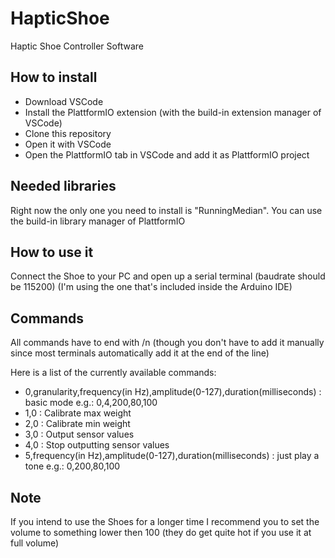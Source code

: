 # HapticShoe
Haptic Shoe Controller Software

## How to install
* Download VSCode
* Install the PlattformIO extension (with the build-in extension manager of VSCode)
* Clone this repository
* Open it with VSCode
* Open the PlattformIO tab in VSCode and add it as PlattformIO project


## Needed libraries
Right now the only one you need to install is "RunningMedian". You can use the build-in library manager of PlattformIO


## How to use it
Connect the Shoe to your PC and open up a serial terminal (baudrate should be 115200) (I'm using the one that's included inside the Arduino IDE)

## Commands
All commands have to end with /n (though you don't have to add it manually since most terminals automatically add it at the end of the line)

Here is a list of the currently available commands:
* 0,granularity,frequency(in Hz),amplitude(0-127),duration(milliseconds) : basic mode e.g.: 0,4,200,80,100
* 1,0 : Calibrate max weight
* 2,0 : Calibrate min weight
* 3,0 : Output sensor values
* 4,0 : Stop outputting sensor values
* 5,frequency(in Hz),amplitude(0-127),duration(milliseconds) : just play a tone e.g.: 0,200,80,100

## Note
If you intend to use the Shoes for a longer time I recommend you to set the volume to something lower then 100 (they do get quite hot if you use it at full volume)
